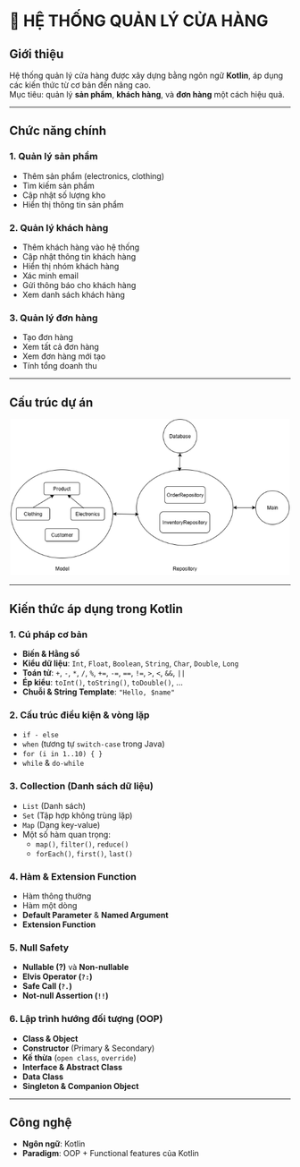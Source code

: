 # 🛒 HỆ THỐNG QUẢN LÝ CỬA HÀNG

## Giới thiệu
Hệ thống quản lý cửa hàng được xây dựng bằng ngôn ngữ **Kotlin**, áp dụng các kiến thức từ cơ bản đến nâng cao.  
Mục tiêu: quản lý **sản phẩm**, **khách hàng**, và **đơn hàng** một cách hiệu quả.  

---

## Chức năng chính
### 1. Quản lý sản phẩm
- Thêm sản phẩm (electronics, clothing)  
- Tìm kiếm sản phẩm  
- Cập nhật số lượng kho  
- Hiển thị thông tin sản phẩm  

### 2. Quản lý khách hàng
- Thêm khách hàng vào hệ thống  
- Cập nhật thông tin khách hàng  
- Hiển thị nhóm khách hàng  
- Xác minh email  
- Gửi thông báo cho khách hàng  
- Xem danh sách khách hàng  

### 3. Quản lý đơn hàng
- Tạo đơn hàng  
- Xem tất cả đơn hàng  
- Xem đơn hàng mới tạo  
- Tính tổng doanh thu  

---

## Cấu trúc dự án

<p align="center">
  <img src="images/project-structure.png" alt="Cấu trúc dự án" width="500"/>
</p>

---

## Kiến thức áp dụng trong Kotlin

### 1. Cú pháp cơ bản
- **Biến & Hằng số**
- **Kiểu dữ liệu**: `Int`, `Float`, `Boolean`, `String`, `Char`, `Double`, `Long`  
- **Toán tử**: `+`, `-`, `*`, `/`, `%`, `+=`, `-=`, `==`, `!=`, `>`, `<`, `&&`, `||`  
- **Ép kiểu**: `toInt()`, `toString()`, `toDouble()`, ...  
- **Chuỗi & String Template**: `"Hello, $name"`  

### 2. Cấu trúc điều kiện & vòng lặp
- `if - else`  
- `when` (tương tự `switch-case` trong Java)  
- `for (i in 1..10) { }`  
- `while` & `do-while`  

### 3. Collection (Danh sách dữ liệu)
- `List` (Danh sách)  
- `Set` (Tập hợp không trùng lặp)  
- `Map` (Dạng key-value)  
- Một số hàm quan trọng:  
  - `map()`, `filter()`, `reduce()`  
  - `forEach()`, `first()`, `last()`  

### 4. Hàm & Extension Function
- Hàm thông thường  
- Hàm một dòng  
- **Default Parameter** & **Named Argument**  
- **Extension Function**  

### 5. Null Safety 
- **Nullable (?)** và **Non-nullable**  
- **Elvis Operator (`?:`)**  
- **Safe Call (`?.`)**  
- **Not-null Assertion (`!!`)**  

### 6. Lập trình hướng đối tượng (OOP)
- **Class & Object**  
- **Constructor** (Primary & Secondary)  
- **Kế thừa** (`open class`, `override`)  
- **Interface & Abstract Class**  
- **Data Class**  
- **Singleton & Companion Object**  

---

## Công nghệ
- **Ngôn ngữ**: Kotlin  
- **Paradigm**: OOP + Functional features của Kotlin  
